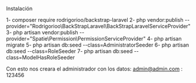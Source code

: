 Instalación

1- composer require rodrigorioo/backstrap-laravel
2- php vendor:publish --provider="Rodrigorioo\BackStrapLaravel\BackStrapLaravelServiceProvider"
3- php artisan vendor:publish --provider="Spatie\Permission\PermissionServiceProvider"
4- php artisan migrate
5- php artisan db:seed --class=AdministratorSeeder
6- php artisan db:seed --class=RoleSeeder
7- php artisan db:seed --class=ModelHasRoleSeeder

Con esto nos creara el administrador con los datos:
admin@admin.com : 123456